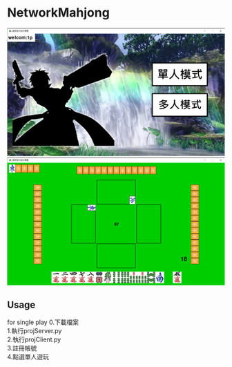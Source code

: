 # NetworkMahjong
![start](https://github.com/rex0988476/NetworkMahjong/blob/main/README/start.png)
![game](https://github.com/rex0988476/NetworkMahjong/blob/main/README/game.png)

## Usage
for single play
0.下載檔案  
1.執行projServer.py  
2.執行projClient.py  
3.註冊帳號  
4.點選單人遊玩  
